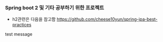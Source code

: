 ### Spring boot 2 및 기타 공부하기 위한 프로젝트
- h2관련은 다음을 참고함 https://github.com/cheese10yun/spring-jpa-best-practices


test message
